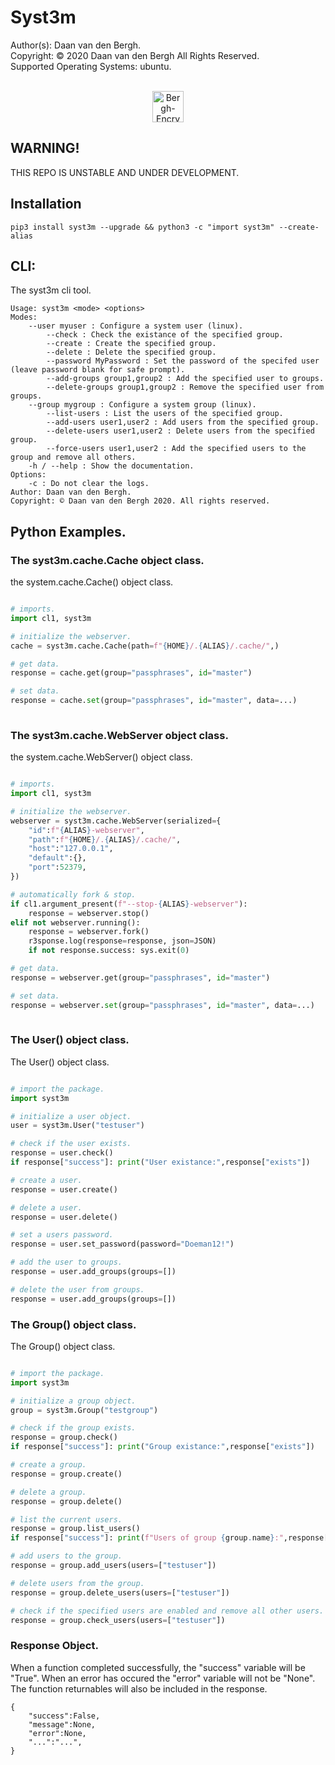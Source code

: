 # Syst3m
Author(s):  Daan van den Bergh.<br>
Copyright:  © 2020 Daan van den Bergh All Rights Reserved.<br>
Supported Operating Systems: ubuntu.
<br>
<br>
<p align="center">
  <img src="https://github.com/vandenberghinc/storage/blob/master/images/logo.png?raw=true" alt="Bergh-Encryption" width="50"/>
</p>

## WARNING!
THIS REPO IS UNSTABLE AND UNDER DEVELOPMENT.

## Installation
	pip3 install syst3m --upgrade && python3 -c "import syst3m" --create-alias


## CLI:
The syst3m cli tool.

	Usage: syst3m <mode> <options> 
	Modes:
	    --user myuser : Configure a system user (linux).
	        --check : Check the existance of the specified group.
	        --create : Create the specified group.
	        --delete : Delete the specified group.
	        --password MyPassword : Set the password of the specifed user (leave password blank for safe prompt).
	        --add-groups group1,group2 : Add the specified user to groups.
	        --delete-groups group1,group2 : Remove the specified user from groups.
	    --group mygroup : Configure a system group (linux).
	        --list-users : List the users of the specified group.
	        --add-users user1,user2 : Add users from the specified group.
	        --delete-users user1,user2 : Delete users from the specified group.
	        --force-users user1,user2 : Add the specified users to the group and remove all others.
	    -h / --help : Show the documentation.
	Options:
	    -c : Do not clear the logs.
	Author: Daan van den Bergh. 
	Copyright: © Daan van den Bergh 2020. All rights reserved.


## Python Examples.

### The syst3m.cache.Cache object class.
the system.cache.Cache() object class.
```python

# imports.
import cl1, syst3m

# initialize the webserver.
cache = syst3m.cache.Cache(path=f"{HOME}/.{ALIAS}/.cache/",)

# get data.
response = cache.get(group="passphrases", id="master")

# set data.
response = cache.set(group="passphrases", id="master", data=...)
			

```

### The syst3m.cache.WebServer object class.
the system.cache.WebServer() object class.
```python

# imports.
import cl1, syst3m

# initialize the webserver.
webserver = syst3m.cache.WebServer(serialized={
	"id":f"{ALIAS}-webserver",
	"path":f"{HOME}/.{ALIAS}/.cache/",
	"host":"127.0.0.1",
	"default":{},
	"port":52379,
})

# automatically fork & stop.
if cl1.argument_present(f"--stop-{ALIAS}-webserver"):
	response = webserver.stop()
elif not webserver.running(): 
	response = webserver.fork()
	r3sponse.log(response=response, json=JSON)
	if not response.success: sys.exit(0)

# get data.
response = webserver.get(group="passphrases", id="master")

# set data.
response = webserver.set(group="passphrases", id="master", data=...)
			

```

### The User() object class.
The User() object class. 
```python

# import the package.
import syst3m

# initialize a user object.
user = syst3m.User("testuser")

# check if the user exists.
response = user.check()
if response["success"]: print("User existance:",response["exists"])

# create a user.
response = user.create()

# delete a user.
response = user.delete()

# set a users password.
response = user.set_password(password="Doeman12!")

# add the user to groups.
response = user.add_groups(groups=[])

# delete the user from groups.
response = user.add_groups(groups=[])

```


### The Group() object class.
The Group() object class. 
```python

# import the package.
import syst3m

# initialize a group object.
group = syst3m.Group("testgroup")

# check if the group exists.
response = group.check()
if response["success"]: print("Group existance:",response["exists"])

# create a group.
response = group.create()

# delete a group.
response = group.delete()

# list the current users.
response = group.list_users()
if response["success"]: print(f"Users of group {group.name}:",response["users"])

# add users to the group.
response = group.add_users(users=["testuser"])

# delete users from the group.
response = group.delete_users(users=["testuser"])

# check if the specified users are enabled and remove all other users.
response = group.check_users(users=["testuser"])


```

### Response Object.
When a function completed successfully, the "success" variable will be "True". When an error has occured the "error" variable will not be "None". The function returnables will also be included in the response.

	{
		"success":False,
		"message":None,
		"error":None,
		"...":"...",
	}